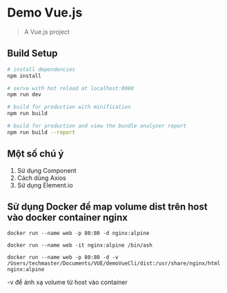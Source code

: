 # Demo Vue.js

> A Vue.js project

## Build Setup

``` bash
# install dependencies
npm install

# serve with hot reload at localhost:8080
npm run dev

# build for production with minification
npm run build

# build for production and view the bundle analyzer report
npm run build --report
```

## Một số chú ý
1. Sử dụng Component
2. Cách dùng Axios
3. Sử dụng Element.io

## Sử dụng Docker để map volume dist trên host vào docker container nginx

```
docker run --name web -p 80:80 -d nginx:alpine

docker run --name web -it nginx:alpine /bin/ash

docker run --name web -p 80:80 -d -v /Users/techmaster/Documents/VUE/demoVueCli/dist:/usr/share/nginx/html nginx:alpine
```

-v để ánh xạ volume từ host vào container
